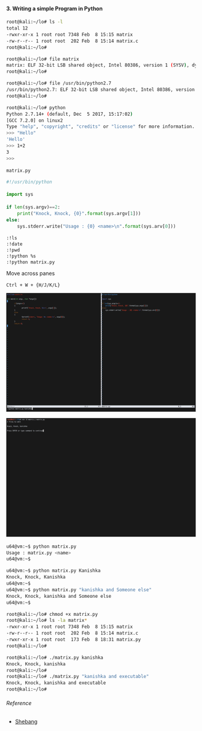 #### 3. Writing a simple Program in Python

```sh
root@kali:~/lo# ls -l
total 12
-rwxr-xr-x 1 root root 7348 Feb  8 15:15 matrix
-rw-r--r-- 1 root root  202 Feb  8 15:14 matrix.c
root@kali:~/lo#
```

```sh
root@kali:~/lo# file matrix
matrix: ELF 32-bit LSB shared object, Intel 80386, version 1 (SYSV), dynamically linked, interpreter /lib/ld-linux.so.2, for GNU/Linux 3.2.0, BuildID[sha1]=14ecec2eac48ce11ffa64dda0cee77401c911c60, not stripped
root@kali:~/lo#
```

```sh
root@kali:~/lo# file /usr/bin/python2.7
/usr/bin/python2.7: ELF 32-bit LSB shared object, Intel 80386, version 1 (SYSV), dynamically linked, interpreter /lib/ld-linux.so.2, for GNU/Linux 2.6.32, BuildID[sha1]=b4c1ede01940c5cf015c366652cbd399d7f812ad, stripped
root@kali:~/lo#
```

```sh
root@kali:~/lo# python
Python 2.7.14+ (default, Dec  5 2017, 15:17:02)
[GCC 7.2.0] on linux2
Type "help", "copyright", "credits" or "license" for more information.
>>> "Hello"
'Hello'
>>> 1+2
3
>>>
```

``matrix.py``

```python
#!/usr/bin/python

import sys

if len(sys.argv)==2:
    print("Knock, Knock, {0}".format(sys.argv[1]))
else:
    sys.stderr.write("Usage : {0} <name>\n".format(sys.arv[0]))
```

```
:!ls
:!date
:!pwd
:!python %s
:!python matrix.py
```

Move across panes

```
Ctrl + W + {H/J/K/L}
```

![](images/3/1.png)

![](images/3/2.png)

```sh
u64@vm:~$ python matrix.py
Usage : matrix.py <name>
u64@vm:~$
```

```sh
u64@vm:~$ python matrix.py Kanishka
Knock, Knock, Kanishka
u64@vm:~$
u64@vm:~$ python matrix.py "kanishka and Someone else"
Knock, Knock, kanishka and Someone else
u64@vm:~$
```

```sh
root@kali:~/lo# chmod +x matrix.py
root@kali:~/lo# ls -la matrix*
-rwxr-xr-x 1 root root 7348 Feb  8 15:15 matrix
-rw-r--r-- 1 root root  202 Feb  8 15:14 matrix.c
-rwxr-xr-x 1 root root  173 Feb  8 18:31 matrix.py
root@kali:~/lo#
```

```sh
root@kali:~/lo# ./matrix.py kanishka
Knock, Knock, kanishka
root@kali:~/lo#
root@kali:~/lo# ./matrix.py "kanishka and executable"
Knock, Knock, kanishka and executable
root@kali:~/lo#
```

###### Reference

- [Shebang](https://en.wikipedia.org/wiki/Shebang_(Unix))
